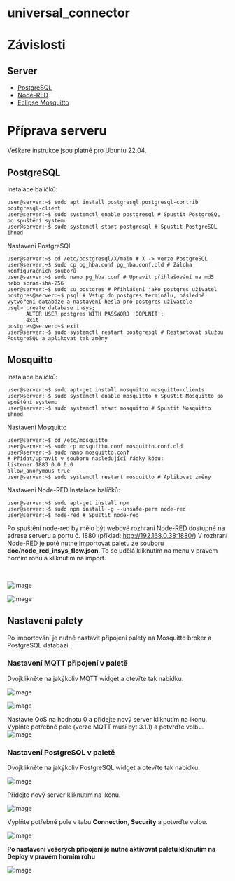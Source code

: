 # universal_connector
# Závislosti
## Server
- [PostgreSQL](https://www.postgresql.org/)
- [Node-RED](https://nodered.org/)
- [Eclipse Mosquitto](https://mosquitto.org/)

# Příprava serveru
Veškeré instrukce jsou platné pro Ubuntu 22.04.
## PostgreSQL
Instalace balíčků:
```console
user@server:~$ sudo apt install postgresql postgresql-contrib postgresql-client
user@server:~$ sudo systemctl enable postgresql # Spustit PostgreSQL po spuštění systému
user@server:~$ sudo systemctl start postgresql # Spustit PostgreSQL ihned
```
Nastavení PostgreSQL
```console
user@server:~$ cd /etc/postgresql/X/main # X -> verze PostgreSQL
user@server:~$ sudo cp pg_hba.conf pg_hba.conf.old # Záloha konfiguračních souborů
user@server:~$ sudo nano pg_hba.conf # Upravit přihlašování na md5 nebo scram-sha-256
user@server:~$ sudo su postgres # Přihlášení jako postgres uživatel
postgres@server:~$ psql # Vstup do postgres terminálu, následně vytvoření databáze a nastavení hesla pro postgres uživatele
psql> create database insys;
      ALTER USER postgres WITH PASSWORD 'DOPLNIT';
      exit
postgres@server:~$ exit
user@server:~$ sudo systemctl restart postgresql # Restartovat službu PostgreSQL a aplikovat tak změny
```
## Mosquitto
Instalace balíčků:
```console
user@server:~$ sudo apt-get install mosquitto mosquitto-clients
user@server:~$ sudo systemctl enable mosquitto # Spustit Mosquitto po spuštění systému
user@server:~$ sudo systemctl start mosquitto # Spustit Mosquitto ihned
```
Nastavení Mosquitto
```console
user@server:~$ cd /etc/mosquitto
user@server:~$ sudo cp mosquitto.conf mosquitto.conf.old
user@server:~$ sudo nano mosquitto.conf
# Přidat/upravit v souboru následující řádky kódu:
listener 1883 0.0.0.0
allow_anonymous true
user@server:~$ sudo systemctl restart mosquitto # Aplikovat změny
```

Nastavení Node-RED
Instalace balíčků:
```console
user@server:~$ sudo apt-get install npm
user@server:~$ sudo npm install -g --unsafe-perm node-red
user@server:~$ node-red # Spustit node-red
```
Po spuštění node-red by mělo být webové rozhraní Node-RED dostupné na adrese serveru a portu č. 1880  (příklad: http://192.168.0.38:1880/)
V rozhraní Node-RED je poté nutné importovat paletu ze souboru **doc/node_red_insys_flow.json**.
To se udělá kliknutím na menu v pravém horním rohu a kliknutím na import.

<br />

![image](https://user-images.githubusercontent.com/16212013/169260462-409d9778-fc4a-4bc7-ba3d-f8a60fb3390e.png)

![image](https://user-images.githubusercontent.com/16212013/169260670-c74aa4d8-dbaa-4e8c-984a-6d1fc4efe33b.png)

## Nastavení palety
Po importování je nutné nastavit připojení palety na Mosquitto broker a PostgreSQL databázi.

### Nastavení MQTT připojení v paletě
Dvojklikněte na jakýkoliv MQTT widget a otevřte tak nabídku.

![image](https://user-images.githubusercontent.com/16212013/169260217-ab51539b-668a-4eae-b2d4-19f522838fde.png)

![image](https://user-images.githubusercontent.com/16212013/169261197-22b799cc-3f08-4ed9-8fd3-97e4624693e6.png)

Nastavte QoS na hodnotu 0 a přidejte nový server kliknutím na ikonu.
Vyplňte potřebné pole (verze MQTT musí být 3.1.1) a potvrďte volbu.
![image](https://user-images.githubusercontent.com/16212013/169262034-4b6eb644-dfa7-4218-bedc-bd4293394c51.png)

### Nastavení PostgreSQL v paletě
Dvojklikněte na jakýkoliv PostgreSQL widget a otevřte tak nabídku.

![image](https://user-images.githubusercontent.com/16212013/169263569-c16ef56f-91c2-4b4c-9339-763a3816cc60.png)

Přidejte nový server kliknutím na ikonu.

![image](https://user-images.githubusercontent.com/16212013/169263810-da7de8f2-352a-4fa3-8b07-23c684ae4d94.png)

Vyplňte potřebné pole v tabu **Connection**, **Security** a potvrďte volbu.

![image](https://user-images.githubusercontent.com/16212013/169263879-152aec3f-a300-4aa9-a3f2-602ffcf9cb5d.png)

**Po nastavení vešerých připojení je nutné aktivovat paletu kliknutím na Deploy v pravém horním rohu**

![image](https://user-images.githubusercontent.com/16212013/169265020-21761097-74dd-4a29-841d-558d15826247.png)

